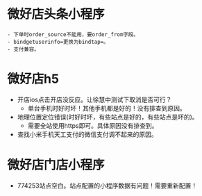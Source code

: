 # 微好店头条小程序
    - 下单时order_source不能用，要order_from字段。
    - bindgetuserinfo=更换为bindtap=。
    - 支付兼容。

# 微好店h5
* 开店ios点击开店没反应。让徐慧中测试下取消是否可行？
    - 单台手机时好时坏！其他手机都是好的！没有排查到原因。
* 地理位置定位错误(时好时坏，有些站点是好的，有些站点是坏的)。
    - 需要全站使用https即可。具体原因没有排查到。
* 查找小米手机天工支付的微信支付调不起来的原因。

# 微好店门店小程序
* 774253站点空白。站点配置的小程序数据有问题！需要重新配置！
